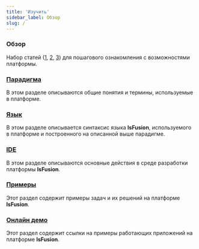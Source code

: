 ```yaml
---
title: 'Изучить'
sidebar_label: Обзор
slug: /
---
```


### Обзор

Набор статей ([1](https://habr.com/ru/company/lsfusion/blog/458376/), [2](https://habr.com/ru/company/lsfusion/blog/460141/), [3](https://habr.com/ru/company/lsfusion/blog/460887/)) для пошагового ознакомления с возможностями платформы.

### [Парадигма](Paradigm.md)

В этом разделе описываются общие понятия и термины, используемые в платформе.

### [Язык](Language.md)

В этом разделе описывается синтаксис языка **lsFusion**, используемого в платформе и построенного на описанной выше парадигме.

### [IDE](IDE.md)

В этом разделе описываются основные действия в среде разработки платформы **lsFusion**.

### [Примеры](Examples.md)

Этот раздел содержит примеры задач и их решений на платформе **lsFusion**.

### [Онлайн демо](Online_demo.md)

Этот раздел содержит ссылки на примеры работающих приложений на платформе **lsFusion**.

